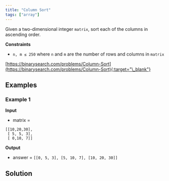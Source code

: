 ```yaml
---
title: "Column Sort"
tags: ["array"]
---
```


Given a two-dimensional integer `matrix`, sort each of the columns in ascending order.

**Constraints**

- `n, m ≤ 250` where `n` and `m` are the number of rows and columns in `matrix`

[https://binarysearch.com/problems/Column-Sort](https://binarysearch.com/problems/Column-Sort){:target="\_blank"}

## Examples

### Example 1

**Input**

- matrix =

```
[[10,20,30],
 [ 5, 5, 3],
 [ 0,10, 7]]
```

**Output**

- answer = `[[0, 5, 3], [5, 10, 7], [10, 20, 30]]`

## Solution

<script src="https://gist.github.com/yaeba/16da7be5123724fcf6eccc25581cef5a.js?file=Column-Sort.py"></script>
